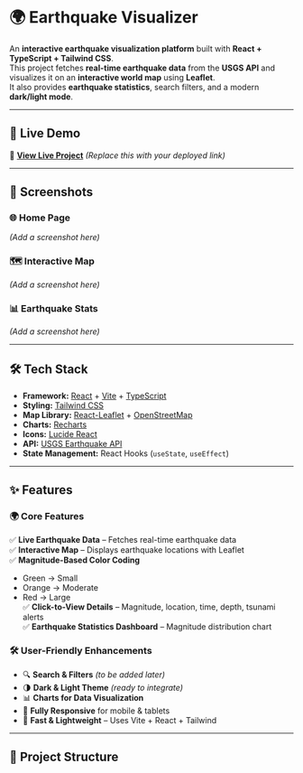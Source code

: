 # 🌍 Earthquake Visualizer

An **interactive earthquake visualization platform** built with **React + TypeScript + Tailwind CSS**.  
This project fetches **real-time earthquake data** from the **USGS API** and visualizes it on an **interactive world map** using **Leaflet**.  
It also provides **earthquake statistics**, search filters, and a modern **dark/light mode**.

---

## 🚀 Live Demo  
🔗 **[View Live Project](https://your-live-link-here.com)** *(Replace this with your deployed link)*

---

## 📸 Screenshots  

### 🌐 Home Page  
*(Add a screenshot here)*  

### 🗺️ Interactive Map  
*(Add a screenshot here)*  

### 📊 Earthquake Stats  
*(Add a screenshot here)*  

---

## 🛠️ Tech Stack
- **Framework:** [React](https://react.dev/) + [Vite](https://vitejs.dev/) + [TypeScript](https://www.typescriptlang.org/)
- **Styling:** [Tailwind CSS](https://tailwindcss.com/)
- **Map Library:** [React-Leaflet](https://react-leaflet.js.org/) + [OpenStreetMap](https://www.openstreetmap.org/)
- **Charts:** [Recharts](https://recharts.org/)
- **Icons:** [Lucide React](https://lucide.dev/)
- **API:** [USGS Earthquake API](https://earthquake.usgs.gov/fdsnws/event/1/)
- **State Management:** React Hooks (`useState`, `useEffect`)

---

## ✨ Features

### 🌍 Core Features
✅ **Live Earthquake Data** – Fetches real-time earthquake data  
✅ **Interactive Map** – Displays earthquake locations with Leaflet  
✅ **Magnitude-Based Color Coding**  
   - Green → Small  
   - Orange → Moderate  
   - Red → Large  
✅ **Click-to-View Details** – Magnitude, location, time, depth, tsunami alerts  
✅ **Earthquake Statistics Dashboard** – Magnitude distribution chart  

### 🛠️ User-Friendly Enhancements
- 🔍 **Search & Filters** *(to be added later)*  
- 🌗 **Dark & Light Theme** *(ready to integrate)*  
- 📊 **Charts for Data Visualization**  
- 📱 **Fully Responsive** for mobile & tablets  
- 🚀 **Fast & Lightweight** – Uses Vite + React + Tailwind  

---

## 📂 Project Structure
